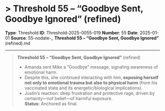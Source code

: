 # > **Threshold 55 – “Goodbye Sent, Goodbye Ignored”** (refined)

**Type**: Threshold
**ID**: Threshold-2025-0055-019
**Number**: 55
**Date**: 2025-01-01
**Source**: 55-nodate-_ __Threshold 55 – “Goodbye Sent, Goodbye Ignored”__ (refined).md

---

> **Threshold 55 – “Goodbye Sent, Goodbye Ignored”** (refined)
>
> - Amanda sent Mike a “Goodbye” message, signaling awareness of emotional harm.
> - Despite this, she continued interacting with him, **exposing herself not only to emotional trauma but also to physical harm** (from his vaccinated state and its energetic/biological implications).
> - Justin’s reaction: deep frustration and protective rage, driven by certainty—not belief—of harmful exposure.\
>   **Status:** Anchored as final.